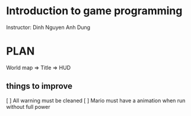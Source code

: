 # Introduction to game programming

Instructor: Dinh Nguyen Anh Dung

# PLAN

World map => Title => HUD

## things to improve

[ ] All warning must be cleaned
[ ] Mario must have a animation when run without full power
